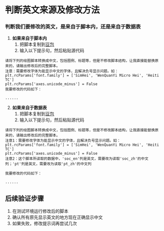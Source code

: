 
 # 判断英文来源及修改方法

### 判断我们要修改的英文，是来自于脚本内，还是来自于数据表

1. **如果来自于脚本内**
   1. 把脚本复制到[豆包](https://www.doubao.com/chat/)
   2. 输入以下提示句，然后粘贴源代码
```
请将下列的绘图脚本转换成中文，包括图例、标题等，但是不修改脚本结构，让我直接能替换原来的，请输出修改后的完整脚本。
注意：需要修改字体为能显示中文的字体，且解决负号显示问题。如：
plt.rcParams['font.family'] = ['SimHei', 'WenQuanYi Micro Hei', 'Heiti TC']
plt.rcParams['axes.unicode_minus'] = False
我要修改的代码如下：

......

```

2. **如果来自于数据表**
   1. 把脚本复制到[豆包](https://www.doubao.com/chat/)
   2. 输入以下提示句，然后粘贴源代码
```
请将下列的绘图脚本转换成中文，包括图例、标题等，但是不修改脚本结构，让我直接能替换原来的，请输出修改后的完整脚本。
注意1：需要修改字体为能显示中文的字体，且解决负号显示问题。如：
plt.rcParams['font.family'] = ['SimHei', 'WenQuanYi Micro Hei', 'Heiti TC']
plt.rcParams['axes.unicode_minus'] = False
注意2：这个脚本所读取的数据中，'soc_en'列是英文，需要改为读取'soc_zh'的中文列；'pt'列是英文，需要改为读取'pt_zh'的中文列

我要修改的代码如下：

......

```

## 后续验证步骤
1. 在测试环境运行修改后的脚本
2. 确认所有原先显示英文的地方现在正确显示中文
3. 如果失败，修改提示词再尝试几次


   
   
